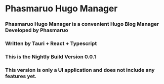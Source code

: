 # Phasmaruo Hugo Manager
### Phasmaruo Hugo Manager is a convenient Hugo Blog Manager Developed by Phasmaruo
### Written by Tauri + React + Typescript  
### This is the Nightly Build Version 0.0.1  
### This version is only a UI application and does not include any features yet.